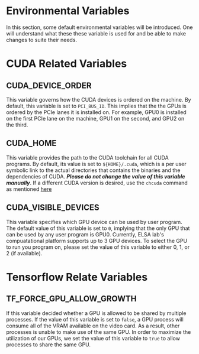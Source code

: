 # Environmental Variables

In this section, some default environmental variables will be introduced. One will understand what these these variable is used for and be able to make changes to suite their needs.

# CUDA Related Variables

## CUDA_DEVICE_ORDER
    
This variable governs how the CUDA devices is ordered on the machine. By default, this variable is set to `PCI_BUS_ID`. This implies that the the GPUs is ordered by the PCIe lanes it is installed on. For example, GPU0 is installed on the first PCIe lane on the machine, GPU1 on the second, and GPU2 on the third.

## CUDA_HOME

This variable provides the path to the CUDA toolchain for all CUDA programs. By default, its value is set to `${HOME}/.cuda`, which is a per user symbolic link to the actual directories that contains the binaries and the dependencies of CUDA. ***Please do not change the value of this variable manually***. If a different CUDA version is desired, use the `chcuda` command as mentioned [here](./command.md#switch-cuda-version)

## CUDA_VISIBLE_DEVICES

This variable specifies which GPU device can be used by user program. The default value of this variable is set to `0`, implying that the only GPU that can be used by any user program is GPU0. Currently, ELSA lab's compuatational platform supports up to 3 GPU devices. To select the GPU to run you program on, please set the value of this variable to either 0, 1, or 2 (if available).  

# Tensorflow Relate Variables

## TF_FORCE_GPU_ALLOW_GROWTH

If this variable decided whether a GPU is allowed to be shared by multiple processes. If the value of this variable is set to `false`, a GPU process will consume all of the VRAM available on the video card. As a result, other processes is unable to make use of the same GPU. In order to maximize the utilization of our GPUs, we set the value of this variable to `true` to allow processes to share the same GPU.
